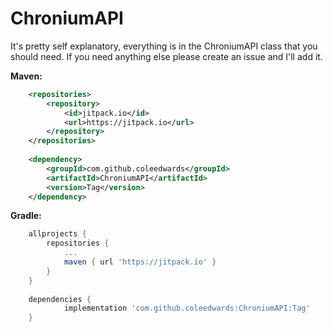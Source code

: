# ChroniumAPI

It's pretty self explanatory, everything is in the ChroniumAPI class that you should need. If you need anything else please create an issue and I'll add it.


**Maven:**
```xml
	<repositories>
		<repository>
		    <id>jitpack.io</id>
		    <url>https://jitpack.io</url>
		</repository>
	</repositories>
  
  	<dependency>
	    <groupId>com.github.coleedwards</groupId>
	    <artifactId>ChroniumAPI</artifactId>
	    <version>Tag</version>
	</dependency>
  ```
**Gradle:**
```gradle
	allprojects {
		repositories {
			...
			maven { url 'https://jitpack.io' }
		}
	}
  
  	dependencies {
	        implementation 'com.github.coleedwards:ChroniumAPI:Tag'
	}
  ```
